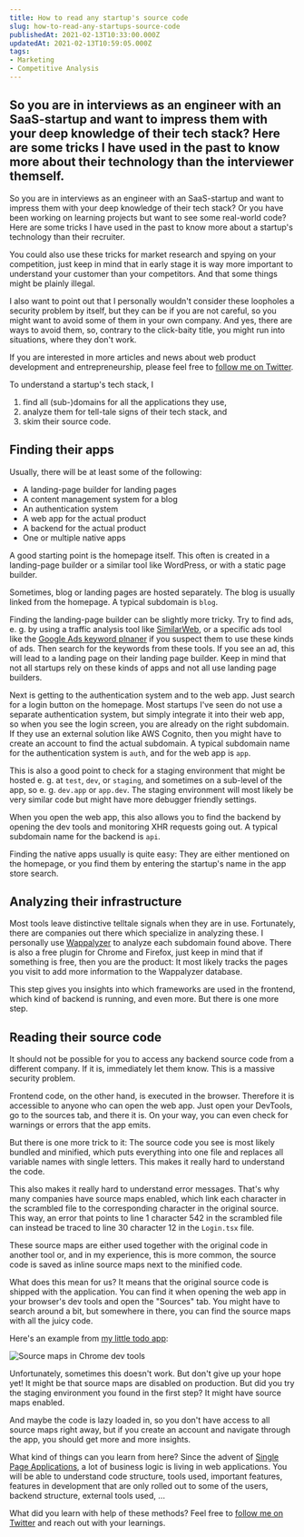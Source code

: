 ```yaml
---
title: How to read any startup's source code
slug: how-to-read-any-startups-source-code
publishedAt: 2021-02-13T10:33:00.000Z
updatedAt: 2021-02-13T10:59:05.000Z
tags:
- Marketing
- Competitive Analysis
---
```

So you are in interviews as an engineer with an SaaS-startup and want to impress them with your deep knowledge of their tech stack? Here are some tricks I have used in the past to know more about their technology than the interviewer themself.
---

So you are in interviews as an engineer with an SaaS-startup and want to impress them with your deep knowledge of their tech stack? Or you have been working on learning projects but want to see some real-world code? Here are some tricks I have used in the past to know more about a startup's technology than their recruiter.

You could also use these tricks for market research and spying on your competition, just keep in mind that in early stage it is way more important to understand your customer than your competitors. And that some things might be plainly illegal.

I also want to point out that I personally wouldn't consider these loopholes a security problem by itself, but they can be if you are not careful, so you might want to avoid some of them in your own company. And yes, there are ways to avoid them, so, contrary to the click-baity title, you might run into situations, where they don't work.

If you are interested in more articles and news about web product development and entrepreneurship, please feel free to [follow me on Twitter](https://twitter.com/intent/follow?original_referer=https%253A%252F%252Fstartup-cto.net%252F&ref_src=twsrc%5Etfw&region=follow_link&screen_name=The_Startup_CTO&tw_p=followbutton).

To understand a startup's tech stack, I

1. find all (sub-)domains for all the applications they use,
2. analyze them for tell-tale signs of their tech stack, and
3. skim their source code.

## Finding their apps

Usually, there will be at least some of the following:

- A landing-page builder for landing pages
- A content management system for a blog
- An authentication system
- A web app for the actual product
- A backend for the actual product
- One or multiple native apps

A good starting point is the homepage itself. This often is created in a landing-page builder or a similar tool like WordPress, or with a static page builder.

Sometimes, blog or landing pages are hosted separately. The blog is usually linked from the homepage. A typical subdomain is `blog`.

Finding the landing-page builder can be slightly more tricky. Try to find ads, e. g. by using a traffic analysis tool like [SimilarWeb](https://www.similarweb.com/), or a specific ads tool like the [Google Ads keyword plnaner](https://ads.google.com/aw/keywordplanner/home) if you suspect them to use these kinds of ads. Then search for the keywords from these tools. If you see an ad, this will lead to a landing page on their landing page builder. Keep in mind that not all startups rely on these kinds of apps and not all use landing page builders.

Next is getting to the authentication system and to the web app. Just search for a login button on the homepage. Most startups I've seen do not use a separate authentication system, but simply integrate it into their web app, so when you see the login screen, you are already on the right subdomain. If they use an external solution like AWS Cognito, then you might have to create an account to find the actual subdomain. A typical subdomain name for the authentication system is `auth`, and for the web app is `app`.

This is also a good point to check for a staging environment that might be hosted e. g. at `test`, `dev`, or `staging`, and sometimes on a sub-level of the app, so e. g. `dev.app` or `app.dev`. The staging environment will most likely be very similar code but might have more debugger friendly settings.

When you open the web app, this also allows you to find the backend by opening the dev tools and monitoring XHR requests going out. A typical subdomain name for the backend is `api`.

Finding the native apps usually is quite easy: They are either mentioned on the homepage, or you find them by entering the startup's name in the app store search.

## Analyzing their infrastructure

Most tools leave distinctive telltale signals when they are in use. Fortunately, there are companies out there which specialize in analyzing these. I personally use [Wappalyzer](https://www.wappalyzer.com/) to analyze each subdomain found above. There is also a free plugin for Chrome and Firefox, just keep in mind that if something is free, then you are the product: It most likely tracks the pages you visit to add more information to the Wappalyzer database.

This step gives you insights into which frameworks are used in the frontend, which kind of backend is running, and even more. But there is one more step.

## Reading their source code

It should not be possible for you to access any backend source code from a different company. If it is, immediately let them know. This is a massive security problem.

Frontend code, on the other hand, is executed in the browser. Therefore it is accessible to anyone who can open the web app. Just open your DevTools, go to the sources tab, and there it is. On your way, you can even check for warnings or errors that the app emits.

But there is one more trick to it: The source code you see is most likely bundled and minified, which puts everything into one file and replaces all variable names with single letters. This makes it really hard to understand the code.

This also makes it really hard to understand error messages. That's why many companies have source maps enabled, which link each character in the scrambled file to the corresponding character in the original source. This way, an error that points to line 1 character 542 in the scrambled file can instead be traced to line 30 character 12 in the `Login.tsx` file.

These source maps are either used together with the original code in another tool or, and in my experience, this is more common, the source code is saved as inline source maps next to the minified code.

What does this mean for us? It means that the original source code is shipped with the application. You can find it when opening the web app in your browser's dev tools and open the "Sources" tab. You might have to search around a bit, but somewhere in there, you can find the source maps with all the juicy code.

Here's an example from [my little todo app](https://startup-cto.github.io/todos/):

![Source maps in Chrome dev tools](/images/source-maps.png)

Unfortunately, sometimes this doesn't work. But don't give up your hope yet! It might be that source maps are disabled on production. But did you try the staging environment you found in the first step? It might have source maps enabled.

And maybe the code is lazy loaded in, so you don't have access to all source maps right away, but if you create an account and navigate through the app, you should get more and more insights.

What kind of things can you learn from here? Since the advent of [Single Page Applications](https://en.wikipedia.org/wiki/Single-page_application), a lot of business logic is living in web applications. You will be able to understand code structure, tools used, important features, features in development that are only rolled out to some of the users, backend structure, external tools used, ...

What did you learn with help of these methods? Feel free to [follow me on Twitter](https://twitter.com/intent/follow?original_referer=https%253A%252F%252Fstartup-cto.net%252F&ref_src=twsrc%5Etfw&region=follow_link&screen_name=The_Startup_CTO&tw_p=followbutton) and reach out with your learnings.
